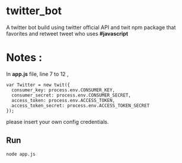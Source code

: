 # twitter_bot
A twitter bot build using twitter official API and twit npm package that favorites and retweet tweet who uses **#javascript**

# Notes :

In **app.js** file, line 7 to 12 , 
```
var Twitter = new twit({
  consumer_key: process.env.CONSUMER_KEY,
  consumer_secret: process.env.CONSUMER_SECRET,
  access_token: process.env.ACCESS_TOKEN,
  access_token_secret: process.env.ACCESS_TOKEN_SECRET
});
```

please insert your own config credentials.

## Run 
``` node app.js ```
